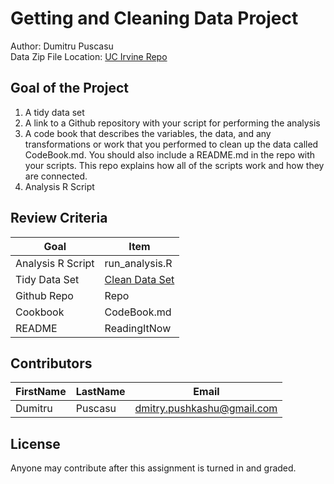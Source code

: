 # Getting and Cleaning Data Project
Author: Dumitru Puscasu <br />
Data Zip File Location: [UC Irvine Repo](https://d396qusza40orc.cloudfront.net/getdata%2Fprojectfiles%2FUCI%20HAR%20Dataset.zip "Clicking will download the data")

## Goal of the Project
1. A tidy data set 
2. A link to a Github repository with your script for performing the analysis 
3. A code book that describes the variables, the data, and any transformations or work that you performed to clean up the data called CodeBook.md. You should also include a README.md in the repo with your scripts. This repo explains how all of the scripts work and how they are connected.
4. Analysis R Script

## Review Criteria

Goal | Item 
--- | --- 
Analysis R Script |  run_analysis.R
Tidy Data Set |  [Clean Data Set](https://github.com/dpushkashu/datasciencecoursera/blob/master/tidyData.csv)
Github Repo | Repo 
Cookbook | CodeBook.md 
README | ReadingItNow 

## Contributors

FirstName | LastName | Email
--- | --- | ---
Dumitru |  Puscasu |  <dmitry.pushkashu@gmail.com>

## License

Anyone may contribute after this assignment is turned in and graded. 
